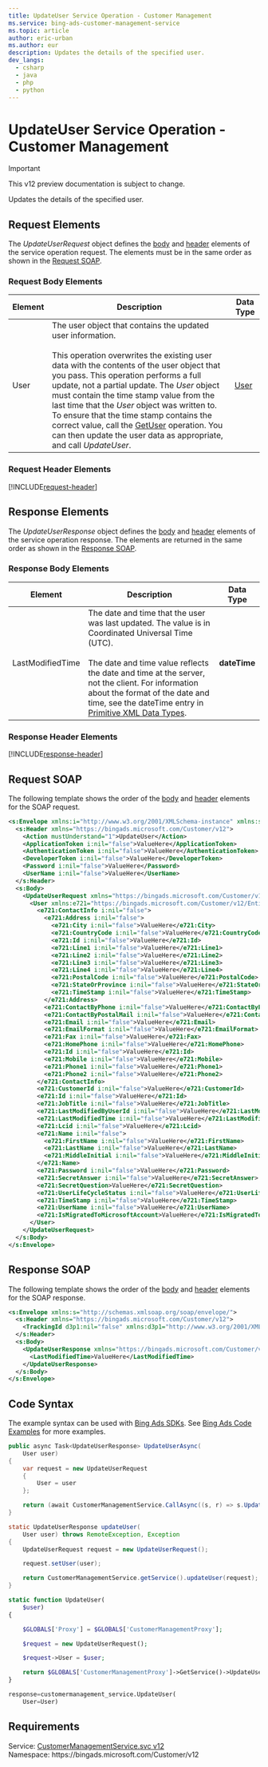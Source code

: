 ```yaml
---
title: UpdateUser Service Operation - Customer Management
ms.service: bing-ads-customer-management-service
ms.topic: article
author: eric-urban
ms.author: eur
description: Updates the details of the specified user.
dev_langs: 
  - csharp
  - java
  - php
  - python
---
```

# UpdateUser Service Operation - Customer Management

> [!IMPORTANT]
> This v12 preview documentation is subject to change.

Updates the details of the specified user.

## <a name="request"></a>Request Elements
The *UpdateUserRequest* object defines the [body](#request-body) and [header](#request-header) elements of the service operation request. The elements must be in the same order as shown in the [Request SOAP](#request-soap). 

### <a name="request-body"></a>Request Body Elements

|Element|Description|Data Type|
|-----------|---------------|-------------|
|<a name="user"></a>User|The user object that contains the updated user information.<br /><br />This operation overwrites the existing user data with the contents of the user object that you pass. This operation performs a full update, not a partial update. The *User* object must contain the time stamp value from the last time that the *User* object was written to. To ensure that the time stamp contains the correct value, call the [GetUser](../customer-management-service/getuser.md) operation. You can then update the user data as appropriate, and call *UpdateUser*.|[User](user.md)|

### <a name="request-header"></a>Request Header Elements
[!INCLUDE[request-header](./includes/request-header.md)]

## <a name="response"></a>Response Elements
The *UpdateUserResponse* object defines the [body](#response-body) and [header](#response-header) elements of the service operation response. The elements are returned in the same order as shown in the [Response SOAP](#response-soap).

### <a name="response-body"></a>Response Body Elements

|Element|Description|Data Type|
|-----------|---------------|-------------|
|<a name="lastmodifiedtime"></a>LastModifiedTime|The date and time that the user was last updated. The value is in Coordinated Universal Time (UTC).<br/><br/> The date and time value reflects the date and time at the server, not the client. For information about the format of the date and time, see the dateTime entry in [Primitive XML Data Types](https://go.microsoft.com/fwlink/?linkid=859198).|**dateTime**|

### <a name="response-header"></a>Response Header Elements
[!INCLUDE[response-header](./includes/response-header.md)]

## <a name="request-soap"></a>Request SOAP
The following template shows the order of the [body](#request-body) and [header](#request-header) elements for the SOAP request.

```xml
<s:Envelope xmlns:i="http://www.w3.org/2001/XMLSchema-instance" xmlns:s="http://schemas.xmlsoap.org/soap/envelope/">
  <s:Header xmlns="https://bingads.microsoft.com/Customer/v12">
    <Action mustUnderstand="1">UpdateUser</Action>
    <ApplicationToken i:nil="false">ValueHere</ApplicationToken>
    <AuthenticationToken i:nil="false">ValueHere</AuthenticationToken>
    <DeveloperToken i:nil="false">ValueHere</DeveloperToken>
    <Password i:nil="false">ValueHere</Password>
    <UserName i:nil="false">ValueHere</UserName>
  </s:Header>
  <s:Body>
    <UpdateUserRequest xmlns="https://bingads.microsoft.com/Customer/v12">
      <User xmlns:e721="https://bingads.microsoft.com/Customer/v12/Entities" i:nil="false">
        <e721:ContactInfo i:nil="false">
          <e721:Address i:nil="false">
            <e721:City i:nil="false">ValueHere</e721:City>
            <e721:CountryCode i:nil="false">ValueHere</e721:CountryCode>
            <e721:Id i:nil="false">ValueHere</e721:Id>
            <e721:Line1 i:nil="false">ValueHere</e721:Line1>
            <e721:Line2 i:nil="false">ValueHere</e721:Line2>
            <e721:Line3 i:nil="false">ValueHere</e721:Line3>
            <e721:Line4 i:nil="false">ValueHere</e721:Line4>
            <e721:PostalCode i:nil="false">ValueHere</e721:PostalCode>
            <e721:StateOrProvince i:nil="false">ValueHere</e721:StateOrProvince>
            <e721:TimeStamp i:nil="false">ValueHere</e721:TimeStamp>
          </e721:Address>
          <e721:ContactByPhone i:nil="false">ValueHere</e721:ContactByPhone>
          <e721:ContactByPostalMail i:nil="false">ValueHere</e721:ContactByPostalMail>
          <e721:Email i:nil="false">ValueHere</e721:Email>
          <e721:EmailFormat i:nil="false">ValueHere</e721:EmailFormat>
          <e721:Fax i:nil="false">ValueHere</e721:Fax>
          <e721:HomePhone i:nil="false">ValueHere</e721:HomePhone>
          <e721:Id i:nil="false">ValueHere</e721:Id>
          <e721:Mobile i:nil="false">ValueHere</e721:Mobile>
          <e721:Phone1 i:nil="false">ValueHere</e721:Phone1>
          <e721:Phone2 i:nil="false">ValueHere</e721:Phone2>
        </e721:ContactInfo>
        <e721:CustomerId i:nil="false">ValueHere</e721:CustomerId>
        <e721:Id i:nil="false">ValueHere</e721:Id>
        <e721:JobTitle i:nil="false">ValueHere</e721:JobTitle>
        <e721:LastModifiedByUserId i:nil="false">ValueHere</e721:LastModifiedByUserId>
        <e721:LastModifiedTime i:nil="false">ValueHere</e721:LastModifiedTime>
        <e721:Lcid i:nil="false">ValueHere</e721:Lcid>
        <e721:Name i:nil="false">
          <e721:FirstName i:nil="false">ValueHere</e721:FirstName>
          <e721:LastName i:nil="false">ValueHere</e721:LastName>
          <e721:MiddleInitial i:nil="false">ValueHere</e721:MiddleInitial>
        </e721:Name>
        <e721:Password i:nil="false">ValueHere</e721:Password>
        <e721:SecretAnswer i:nil="false">ValueHere</e721:SecretAnswer>
        <e721:SecretQuestion>ValueHere</e721:SecretQuestion>
        <e721:UserLifeCycleStatus i:nil="false">ValueHere</e721:UserLifeCycleStatus>
        <e721:TimeStamp i:nil="false">ValueHere</e721:TimeStamp>
        <e721:UserName i:nil="false">ValueHere</e721:UserName>
        <e721:IsMigratedToMicrosoftAccount>ValueHere</e721:IsMigratedToMicrosoftAccount>
      </User>
    </UpdateUserRequest>
  </s:Body>
</s:Envelope>
```

## <a name="response-soap"></a>Response SOAP
The following template shows the order of the [body](#response-body) and [header](#response-header) elements for the SOAP response.

```xml
<s:Envelope xmlns:s="http://schemas.xmlsoap.org/soap/envelope/">
  <s:Header xmlns="https://bingads.microsoft.com/Customer/v12">
    <TrackingId d3p1:nil="false" xmlns:d3p1="http://www.w3.org/2001/XMLSchema-instance">ValueHere</TrackingId>
  </s:Header>
  <s:Body>
    <UpdateUserResponse xmlns="https://bingads.microsoft.com/Customer/v12">
      <LastModifiedTime>ValueHere</LastModifiedTime>
    </UpdateUserResponse>
  </s:Body>
</s:Envelope>
```

## <a name="example"></a>Code Syntax
The example syntax can be used with [Bing Ads SDKs](/bingads/guides/client-libraries.md). See [Bing Ads Code Examples](/bingads/guides/code-examples.md) for more examples.
```csharp
public async Task<UpdateUserResponse> UpdateUserAsync(
	User user)
{
	var request = new UpdateUserRequest
	{
		User = user
	};

	return (await CustomerManagementService.CallAsync((s, r) => s.UpdateUserAsync(r), request));
}
```
```java
static UpdateUserResponse updateUser(
	User user) throws RemoteException, Exception
{
	UpdateUserRequest request = new UpdateUserRequest();

	request.setUser(user);

	return CustomerManagementService.getService().updateUser(request);
}
```
```php
static function UpdateUser(
	$user)
{

	$GLOBALS['Proxy'] = $GLOBALS['CustomerManagementProxy'];

	$request = new UpdateUserRequest();

	$request->User = $user;

	return $GLOBALS['CustomerManagementProxy']->GetService()->UpdateUser($request);
}
```
```python
response=customermanagement_service.UpdateUser(
	User=User)
```

## Requirements
Service: [CustomerManagementService.svc v12](https://clientcenter.api.bingads.microsoft.com/Api/CustomerManagement/v12/CustomerManagementService.svc)  
Namespace: https\://bingads.microsoft.com/Customer/v12  

